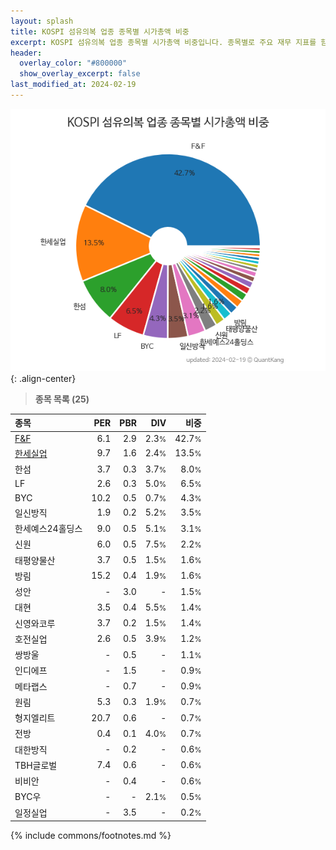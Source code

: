 ```yaml
---
layout: splash
title: KOSPI 섬유의복 업종 종목별 시가총액 비중
excerpt: KOSPI 섬유의복 업종 종목별 시가총액 비중입니다. 종목별로 주요 재무 지표를 함께 표시합니다.
header:
  overlay_color: "#800000"
  show_overlay_excerpt: false
last_modified_at: 2024-02-19
---
```



![KOSPI 섬유의복 업종 종목별 시가총액 비중](/stats/sector/images/kospi_업종_섬유의복_종목.png){: .align-center}


> **종목 목록 (25)**<a id="list"></a>

| **종목** | **PER** | **PBR** | **DIV** | **비중** |
| :------- | ------: | ------: | ------: | -------: |
| [F&F](/383220/) | 6.1 | 2.9 | 2.3<small>%</small> | 42.7<small>%</small> |
| [한세실업](/105630/) | 9.7 | 1.6 | 2.4<small>%</small> | 13.5<small>%</small> |
| 한섬 | 3.7 | 0.3 | 3.7<small>%</small> | 8.0<small>%</small> |
| LF | 2.6 | 0.3 | 5.0<small>%</small> | 6.5<small>%</small> |
| BYC | 10.2 | 0.5 | 0.7<small>%</small> | 4.3<small>%</small> |
| 일신방직 | 1.9 | 0.2 | 5.2<small>%</small> | 3.5<small>%</small> |
| 한세예스24홀딩스 | 9.0 | 0.5 | 5.1<small>%</small> | 3.1<small>%</small> |
| 신원 | 6.0 | 0.5 | 7.5<small>%</small> | 2.2<small>%</small> |
| 태평양물산 | 3.7 | 0.5 | 1.5<small>%</small> | 1.6<small>%</small> |
| 방림 | 15.2 | 0.4 | 1.9<small>%</small> | 1.6<small>%</small> |
| 성안 | - | 3.0 | - | 1.5<small>%</small> |
| 대현 | 3.5 | 0.4 | 5.5<small>%</small> | 1.4<small>%</small> |
| 신영와코루 | 3.7 | 0.2 | 1.5<small>%</small> | 1.4<small>%</small> |
| 호전실업 | 2.6 | 0.5 | 3.9<small>%</small> | 1.2<small>%</small> |
| 쌍방울 | - | 0.5 | - | 1.1<small>%</small> |
| 인디에프 | - | 1.5 | - | 0.9<small>%</small> |
| 메타랩스 | - | 0.7 | - | 0.9<small>%</small> |
| 원림 | 5.3 | 0.3 | 1.9<small>%</small> | 0.7<small>%</small> |
| 형지엘리트 | 20.7 | 0.6 | - | 0.7<small>%</small> |
| 전방 | 0.4 | 0.1 | 4.0<small>%</small> | 0.7<small>%</small> |
| 대한방직 | - | 0.2 | - | 0.6<small>%</small> |
| TBH글로벌 | 7.4 | 0.6 | - | 0.6<small>%</small> |
| 비비안 | - | 0.4 | - | 0.6<small>%</small> |
| BYC우 | - | - | 2.1<small>%</small> | 0.5<small>%</small> |
| 일정실업 | - | 3.5 | - | 0.2<small>%</small> |

{% include commons/footnotes.md %}